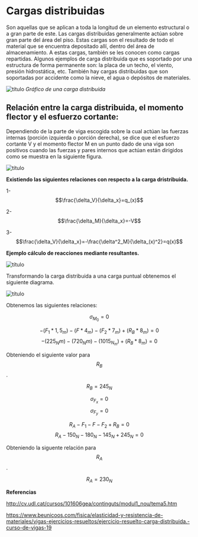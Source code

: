 # Cargas distribuidas

Son aquellas que se aplican a toda la longitud de un elemento estructural o a gran parte de este. Las cargas distribuidas generalmente actúan sobre gran parte del área del piso. Estas cargas son el resultado de todo el material que se encuentra depositado allí, dentro del área de almacenamiento. A estas cargas, también se les conocen como cargas repartidas.
Algunos ejemplos de carga distribuida que es soportado por una estructura de forma permanente son: la placa de un techo, el viento, presión hidrostática, etc. También hay cargas distribuidas que son soportadas por accidente como la nieve, el agua o depósitos de materiales.

![título](https://github.com/SebastianRodriguezValdes/icm2028-wiki/blob/master/wiki/images/gr%C3%A1fico%20carga%20distribuida.jpg)
*Gráfico de una carga distribuida*

## Relación entre la carga distribuida, el momento flector y el esfuerzo cortante:

Dependiendo de la parte de viga escogida sobre la cual actúan las fuerzas internas (porción izquierda o porción derecha), se dice que el esfuerzo cortante V y el momento flector M en un punto dado de una viga son positivos cuando las fuerzas y pares internos que actúan están dirigidos como se muestra en la siguiente figura.

![título](https://github.com/SebastianRodriguezValdes/icm2028-wiki/blob/master/wiki/images/convens%C3%B3n%20carga%20distribuida.gif)

**Existiendo las siguientes relaciones con respecto a la carga dristribuida.**

1- $$\frac{\delta_V}{\delta_x}=q_(x)$$

2-$$\frac{\delta_M}{\delta_x}=-V$$

3-$$\frac{\delta_V}{\delta_x}=-\frac{\delta^2_M}{\delta_(x)^2}=q(x)$$

**Ejemplo cálculo de reacciones mediante resultantes.**

![título](https://github.com/SebastianRodriguezValdes/icm2028-wiki/blob/master/wiki/images/ejemplo%20de%20carga%20distribuida%20(2).jpg)

Transformando la carga distribuida a una carga puntual obtenemos el siguiente diagrama.

![título](https://github.com/SebastianRodriguezValdes/icm2028-wiki/blob/master/wiki/images/ejemplo%20carga%20dostribuida%202%20(2).jpg)

Obtenemos las siguientes relaciones:

$$\sigma_M_0=0$$

$$-(F_1*1,5_m)-(F*4_m)-(F_2*7_m)+(R_B*8_m)=0$$
$$-(225_Nm)-(720_Nm)-(1015_N_m)+(R_B*8_m)=0$$

Obteniendo el siguiente valor para $$R_B$$.

$$R_B=245_N$$

$$\sigma_F_x=0$$
$$\sigma_F_y=0$$

$$R_A-F_1-F-F_2+R_B=0$$
$$R_A-150_N-180_N-145_N+245_N=0$$

Obteniendo la siguente relación para $$R_A$$.

$$R_A=230_N$$

**Referencias**

http://cv.udl.cat/cursos/101606gea/continguts/modul1_nou/tema5.htm

https://www.beunicoos.com/fisica/elasticidad-y-resistencia-de-materiales/vigas-ejercicios-resueltos/ejercicio-resuelto-carga-distribuida.-curso-de-vigas-19





